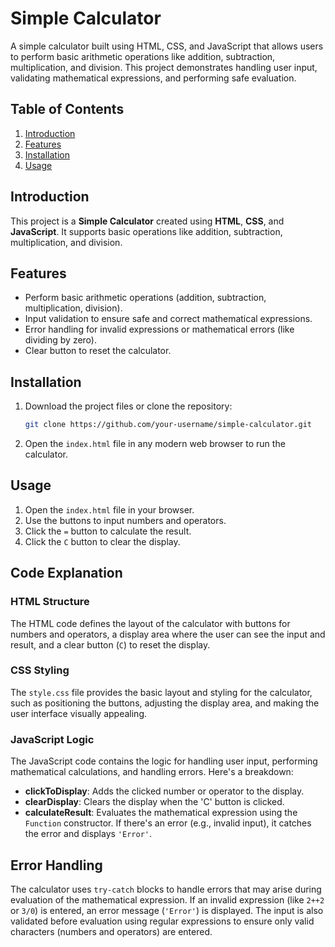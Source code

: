 # Simple Calculator

A simple calculator built using HTML, CSS, and JavaScript that allows users to perform basic arithmetic operations like addition, subtraction, multiplication, and division. This project demonstrates handling user input, validating mathematical expressions, and performing safe evaluation.

## Table of Contents

1. [Introduction](#introduction)
2. [Features](#features)
3. [Installation](#installation)
4. [Usage](#usage)


## Introduction

This project is a **Simple Calculator** created using **HTML**, **CSS**, and **JavaScript**. It supports basic operations like addition, subtraction, multiplication, and division. 

## Features

- Perform basic arithmetic operations (addition, subtraction, multiplication, division).
- Input validation to ensure safe and correct mathematical expressions.
- Error handling for invalid expressions or mathematical errors (like dividing by zero).
- Clear button to reset the calculator.

## Installation

1. Download the project files or clone the repository:

   ```bash
   git clone https://github.com/your-username/simple-calculator.git
   ```

2. Open the `index.html` file in any modern web browser to run the calculator.


## Usage

1. Open the `index.html` file in your browser.
2. Use the buttons to input numbers and operators.
3. Click the `=` button to calculate the result.
4. Click the `C` button to clear the display.

## Code Explanation

### HTML Structure

The HTML code defines the layout of the calculator with buttons for numbers and operators, a display area where the user can see the input and result, and a clear button (`C`) to reset the display.



### CSS Styling

The `style.css` file provides the basic layout and styling for the calculator, such as positioning the buttons, adjusting the display area, and making the user interface visually appealing.



### JavaScript Logic

The JavaScript code contains the logic for handling user input, performing mathematical calculations, and handling errors. Here's a breakdown:

- **clickToDisplay**: Adds the clicked number or operator to the display.
- **clearDisplay**: Clears the display when the 'C' button is clicked.
- **calculateResult**: Evaluates the mathematical expression using the `Function` constructor. If there's an error (e.g., invalid input), it catches the error and displays `'Error'`.


## Error Handling

The calculator uses `try-catch` blocks to handle errors that may arise during evaluation of the mathematical expression. If an invalid expression (like `2++2` or `3/0`) is entered, an error message (`'Error'`) is displayed. The input is also validated before evaluation using regular expressions to ensure only valid characters (numbers and operators) are entered.

